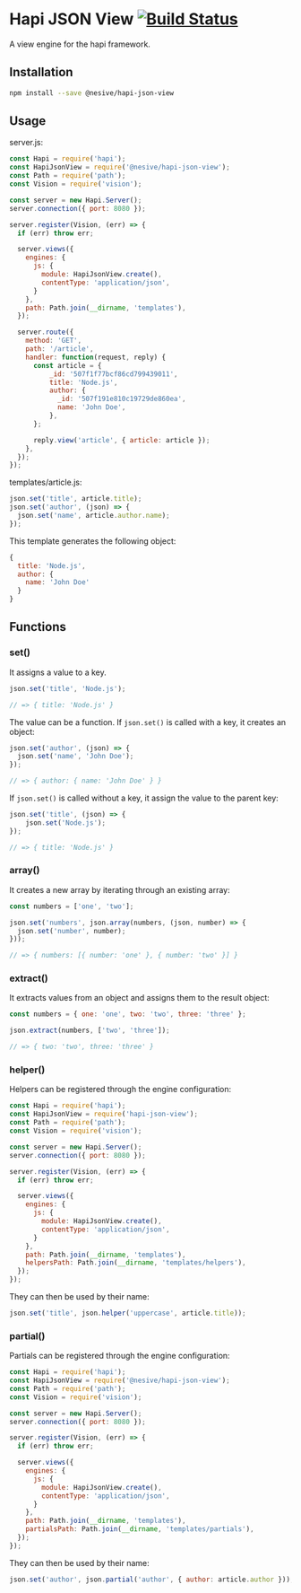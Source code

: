 # Hapi JSON View [![Build Status](https://travis-ci.org/nesive/hapi-json-view.svg)](https://travis-ci.org/nesive/hapi-json-view)

A view engine for the hapi framework.

## Installation

```sh
npm install --save @nesive/hapi-json-view
```

## Usage

server.js:

```js
const Hapi = require('hapi');
const HapiJsonView = require('@nesive/hapi-json-view');
const Path = require('path');
const Vision = require('vision');

const server = new Hapi.Server();
server.connection({ port: 8080 });

server.register(Vision, (err) => {
  if (err) throw err;

  server.views({
    engines: {
      js: {
        module: HapiJsonView.create(),
        contentType: 'application/json',
      }
    },
    path: Path.join(__dirname, 'templates'),
  });

  server.route({
    method: 'GET',
    path: '/article',
    handler: function(request, reply) {
      const article = {
          _id: '507f1f77bcf86cd799439011',
          title: 'Node.js',
          author: {
            _id: '507f191e810c19729de860ea',
            name: 'John Doe',
          },
      };

      reply.view('article', { article: article });
    },
  });
});
```

templates/article.js:

```js
json.set('title', article.title);
json.set('author', (json) => {
  json.set('name', article.author.name);
});
```

This template generates the following object:

```js
{
  title: 'Node.js',
  author: {
    name: 'John Doe'
  }
}
```

## Functions

### set()

It assigns a value to a key.

```js
json.set('title', 'Node.js');

// => { title: 'Node.js' }
```

The value can be a function. If `json.set()` is called with a key, it creates an object:

```js
json.set('author', (json) => {
  json.set('name', 'John Doe');
});

// => { author: { name: 'John Doe' } }
```

If `json.set()` is called without a key, it assign the value to the parent key:


```js
json.set('title', (json) => {
    json.set('Node.js');
});

// => { title: 'Node.js' }
```

### array()

It creates a new array by iterating through an existing array:

```js
const numbers = ['one', 'two'];

json.set('numbers', json.array(numbers, (json, number) => {
  json.set('number', number);
}));

// => { numbers: [{ number: 'one' }, { number: 'two' }] }
```

### extract()

It extracts values from an object and assigns them to the result object:

```js
const numbers = { one: 'one', two: 'two', three: 'three' };

json.extract(numbers, ['two', 'three']);

// => { two: 'two', three: 'three' }
```

### helper()

Helpers can be registered through the engine configuration:

```js
const Hapi = require('hapi');
const HapiJsonView = require('hapi-json-view');
const Path = require('path');
const Vision = require('vision');

const server = new Hapi.Server();
server.connection({ port: 8080 });

server.register(Vision, (err) => {
  if (err) throw err;

  server.views({
    engines: {
      js: {
        module: HapiJsonView.create(),
        contentType: 'application/json',
      }
    },
    path: Path.join(__dirname, 'templates'),
    helpersPath: Path.join(__dirname, 'templates/helpers'),
  });
});
```

They can then be used by their name:

```js
json.set('title', json.helper('uppercase', article.title));
```

### partial()

Partials can be registered through the engine configuration:

```js
const Hapi = require('hapi');
const HapiJsonView = require('@nesive/hapi-json-view');
const Path = require('path');
const Vision = require('vision');

const server = new Hapi.Server();
server.connection({ port: 8080 });

server.register(Vision, (err) => {
  if (err) throw err;

  server.views({
    engines: {
      js: {
        module: HapiJsonView.create(),
        contentType: 'application/json',
      }
    },
    path: Path.join(__dirname, 'templates'),
    partialsPath: Path.join(__dirname, 'templates/partials'),
  });
});
```

They can then be used by their name:

```js
json.set('author', json.partial('author', { author: article.author }));
```
